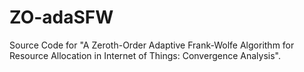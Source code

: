 # ZO-adaSFW
Source Code for "A Zeroth-Order Adaptive Frank-Wolfe Algorithm for Resource Allocation in Internet of Things: Convergence Analysis".

